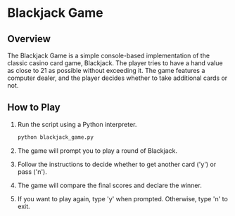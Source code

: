 # Blackjack Game

## Overview

The Blackjack Game is a simple console-based implementation of the classic casino card game, Blackjack. The player tries to have a hand value as close to 21 as possible without exceeding it. The game features a computer dealer, and the player decides whether to take additional cards or not.

## How to Play

1. Run the script using a Python interpreter.

    ```bash
    python blackjack_game.py
    ```

2. The game will prompt you to play a round of Blackjack.

3. Follow the instructions to decide whether to get another card ('y') or pass ('n').

4. The game will compare the final scores and declare the winner.

5. If you want to play again, type 'y' when prompted. Otherwise, type 'n' to exit.
